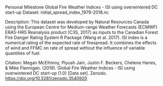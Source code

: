 Personal Milestone
Global Fire Weather Indices - ISI using overwintered DC start-up
Dataset: initial_spread_index_1979-2018.nc

Description:
This dataset was developed by Natural Resources Canada using the European Centre for Medium-range Weather Forecasts (ECMWF) ERA5-HRS Reanalysis product (C3S, 2017) as inputs to the Canadian Forest Fire Danger Rating System R Package (Wang et al. 2017).
ISI index is a numerical rating of the expected rate of firespread. It combines the effects of wind and FFMC on rate of spread without the influence of variable quantities of fuel.

Citation:
Megan McElhinny, Piyush Jain, Justin F. Beckers, Chelene Hanes, & Mike Flannigan. (2019). Global Fire Weather Indices - ISI using overwintered DC start-up (1.0) [Data set]. Zenodo. https://doi.org/10.5281/zenodo.3540920
